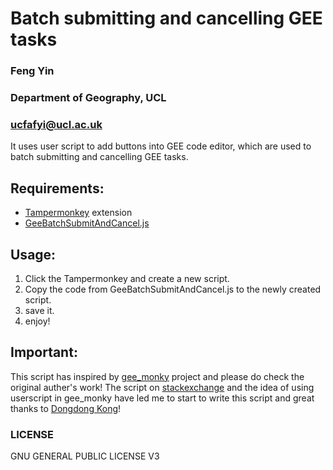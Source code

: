 
# Batch submitting and cancelling GEE tasks
### Feng Yin
### Department of Geography, UCL
### ucfafyi@ucl.ac.uk

It uses user script to add buttons into GEE code editor, which are used to batch submitting and cancelling GEE tasks. 

## Requirements:

* [Tampermonkey](https://www.tampermonkey.net) extension
* [GeeBatchSubmitAndCancel.js](https://raw.githubusercontent.com/MarcYin/GeeBatch/master/GeeBatchSubmitAndCancel.js)

## Usage:

1. Click the Tampermonkey and create a new script.
2. Copy the code from GeeBatchSubmitAndCancel.js to the newly created script.
3. save it.
4. enjoy!

## Important:

This script has inspired by [gee_monky](https://github.com/kongdd/gee_monkey) project and please do check the original auther's work! The script on [stackexchange](https://gis.stackexchange.com/questions/290771/batch-task-execution-in-google-earth-engine) and the idea of using userscript in gee_monky have led me to start to write this script and great thanks to [Dongdong Kong](https://github.com/kongdd)!


### LICENSE

GNU GENERAL PUBLIC LICENSE V3

